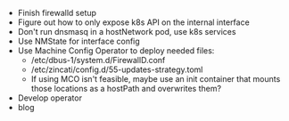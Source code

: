 - Finish firewalld setup
- Figure out how to only expose k8s API on the internal interface
- Don't run dnsmasq in a hostNetwork pod, use k8s services
- Use NMState for interface config
- Use Machine Config Operator to deploy needed files:
  - /etc/dbus-1/system.d/FirewallD.conf
  - /etc/zincati/config.d/55-updates-strategy.toml
  - If using MCO isn't feasible, maybe use an init container that mounts those locations as a hostPath and overwrites them?
- Develop operator
- blog

